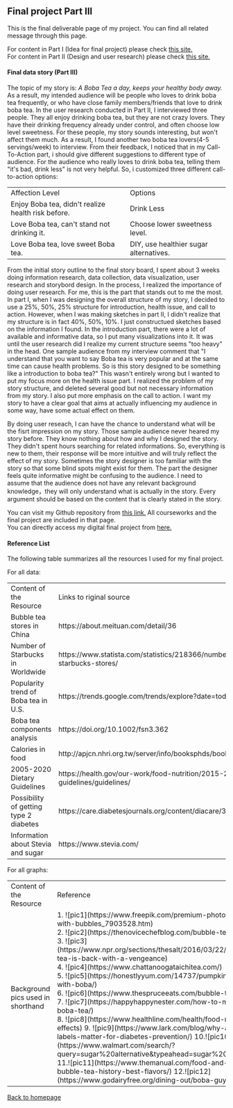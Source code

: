 ## Final project Part III

This is the final deliverable page of my project. You can find all related message through this page.

For content in Part I (Idea for final project) please check [this site.](/final_project_part1_xiaoyes.md) <br>
For content in Part II (Design and user research) please check [this site.](/final_project_part2_xiaoyes.md) <br>

#### Final data story (Part III)

The topic of my story is: *A Boba Tea a day, keeps your healthy body away.*<br>
As a result, my intended audience will be people who loves to drink boba tea frequently, or who have close family members/friends that love to drink boba tea. In the user research conducted in Part II, I interviewed three people. They all enjoy drinking boba tea, but they are not crazy lovers. They have their drinking frequency already under control, and often choose low level sweetness. For these people, my story sounds interesting, but won't affect them much. As a result, I found another two boba tea lovers(4-5 servings/week) to interview. From their feedback, I noticed that in my Call-To-Action part, i should give different suggestions to different type of audience. For the audience who really loves to drink boba tea, telling them "it's bad, drink less" is not very helpful. So, i customized three different call-to-action options: <br>
<table>
<tr>
  <td>Affection Level</td>
  <td>Options</td>
</tr>
<tr>
  <td>Enjoy Boba tea, didn't realize health risk before.</td>
  <td>Drink Less</td>
</tr>
<tr>
  <td>Love Boba tea, can't stand not drinking it.</td>
  <td>Choose lower sweetness level.</td>
</tr>
<tr>
  <td>Love Boba tea, love sweet Boba tea.</td>
  <td>DIY, use healthier sugar alternatives.</td>
</tr>
</table>

From the initial story outline to the final story board, I spent about 3 weeks doing information research, data collection, data visualization, user research and storybord design. In the process, I realized the importance of doing user research. For me, this is the part that stands out to me the most. In part I, when I was designing the overall structure of my story, I decided to use a 25%, 50%, 25% structure for introduction, health issue, and call to action. However, when I was making sketches in part II, I didn't realize that my structure is in fact 40%, 50%, 10%. I just constructued sketches based on the information I found. In the introduction part, there were a lot of available and informative data, so I put many visualizations into it. It was until the user research did I realize my current structure seems "too heavy" in the head. One sample audience from my interview comment that "I understand that you want to say Boba tea is very popular and at the same time can cause health problems. So is this story designed to be something like a introduction to boba tea?" This wasn't entirely wrong but I wanted to put my focus more on the health issue part. I realized the problem of my story structure, and deleted several good but not necessary information from my story. I also put more emphasis on the call to action. I want my story to have a clear goal that aims at actually influencing my audience in some way, have some actual effect on them. <br>

By doing user reseach, I can have the chance to understand what will be the fisrt impression on my story. Those sample audience never heared my story before. They know nothing about how and why I designed the story. They didn't spent hours searching for related informations. So, everything is new to them, their response will be more intuitive and will truly reflect the effect of my story. Sometimes the story designer is too familiar with the story so that some blind spots might exist for them. The part the designer feels quite informative might be confusing to the audience. I need to assume that the audience does not have any relevant background knowledge，they will only understand what is actually in the story. Every argument should be based on the content that is clearly stated in the story.

You can visit my Github repository from [this link.](/README.md) All courseworks and the final project are included in that page. <br> 
You can directly access my digital final project from [here.](https://carnegiemellon.shorthandstories.com/-a-boba-tea-a-day--keeps-your-healthy-body-away---/index.html) 

#### Reference List

The following table summarizes all the resources I used for my final project.<br>

For all data:
<table>
<tr>
  <td>Content of the Resource</td>
  <td>Links to riginal source</td>
</tr>
<tr>
  <td>Bubble tea stores in China</td>
  <td>https://about.meituan.com/detail/36</td>
</tr>
<tr>
  <td>Number of Starbucks in Worldwide</td>
  <td>https://www.statista.com/statistics/218366/number-of-international-and-us-starbucks-stores/</td>
</tr>
 <tr>
  <td>Popularity trend of Boba tea in U.S.</td>
  <td>https://trends.google.com/trends/explore?date=today%205-y&geo=US&q=boba</td>
</tr>
<tr>
  <td>Boba tea components analysis</td>
  <td>https://doi.org/10.1002/fsn3.362</td>
</tr>
<tr>
  <td>Calories in food</td>
  <td>http://apjcn.nhri.org.tw/server/info/booksphds/books/foodfacts/html/data/data2g.html</td>
</tr>
<tr>
  <td>2005-2020 Dietary Guidelines</td>
  <td>https://health.gov/our-work/food-nutrition/2015-2020-dietary-guidelines/guidelines/</td>
</tr>
<tr>
  <td>Possibility of getting type 2 diabetes</td>
  <td>https://care.diabetesjournals.org/content/diacare/33/11/2477.full.pdf</td>
</tr>
<tr>
  <td>Information about Stevia and sugar</td>
  <td>https://www.stevia.com/</td>
</tr>
</table>

For all graphs:
<table>
<tr>
  <td>Content of the Resource</td>
  <td>Reference</td>
</tr>
<tr>
  <td>Background pics used in shorthand </td>
  <td>
    1. ![pic1](https://www.freepik.com/premium-photo/taiwan-milk-tea-with-bubbles_7903528.htm) <br>
    2. ![pic2](https://thenovicechefblog.com/bubble-tea/) <br>
    3. ![pic3](https://www.npr.org/sections/thesalt/2016/03/22/471448393/bubble-tea-is-back-with-a-vengeance) <br>
    4. ![pic4](https://www.chattanoogataichitea.com/)<br>
    5. ![pic5](https://honestlyyum.com/14737/pumpkin-spice-bubble-tea-with-boba/)<br>
    6. ![pic6](https://www.thespruceeats.com/bubble-tea-recipe-694162)<br>
    7. ![pic7](https://happyhappynester.com/how-to-make-bubble-tea-boba-tea/)<br>
    8. ![pic8](https://www.healthline.com/health/food-nutrition/stevia-side-effects)
    9. ![pic9](https://www.lark.com/blog/why-added-sugar-labels-matter-for-diabetes-prevention/)
    10.![pic10](https://www.walmart.com/search/?query=sugar%20alternative&typeahead=sugar%20alter)<br>
    11.![pic11](https://www.themanual.com/food-and-drink/what-is-bubble-tea-history-best-flavors/)
    12.![pic12](https://www.godairyfree.org/dining-out/boba-guys)
  </td>
</tr>
</table>



[Back to homepage](/README.md)
